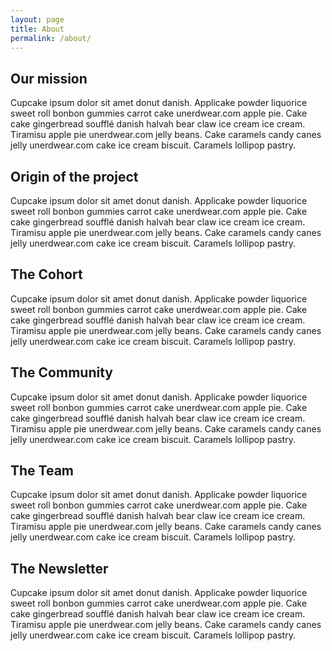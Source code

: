 ```yaml
---
layout: page
title: About
permalink: /about/
---
```


## Our mission

Cupcake ipsum dolor sit amet donut danish. Applicake powder liquorice sweet roll bonbon gummies carrot cake unerdwear.com apple pie. Cake cake gingerbread soufflé danish halvah bear claw ice cream ice cream.
Tiramisu apple pie unerdwear.com jelly beans. Cake caramels candy canes jelly unerdwear.com cake ice cream biscuit. Caramels lollipop pastry.

## Origin of the project

Cupcake ipsum dolor sit amet donut danish. Applicake powder liquorice sweet roll bonbon gummies carrot cake unerdwear.com apple pie. Cake cake gingerbread soufflé danish halvah bear claw ice cream ice cream.
Tiramisu apple pie unerdwear.com jelly beans. Cake caramels candy canes jelly unerdwear.com cake ice cream biscuit. Caramels lollipop pastry.

## The Cohort

Cupcake ipsum dolor sit amet donut danish. Applicake powder liquorice sweet roll bonbon gummies carrot cake unerdwear.com apple pie. Cake cake gingerbread soufflé danish halvah bear claw ice cream ice cream.
Tiramisu apple pie unerdwear.com jelly beans. Cake caramels candy canes jelly unerdwear.com cake ice cream biscuit. Caramels lollipop pastry.

## The Community

Cupcake ipsum dolor sit amet donut danish. Applicake powder liquorice sweet roll bonbon gummies carrot cake unerdwear.com apple pie. Cake cake gingerbread soufflé danish halvah bear claw ice cream ice cream.
Tiramisu apple pie unerdwear.com jelly beans. Cake caramels candy canes jelly unerdwear.com cake ice cream biscuit. Caramels lollipop pastry.

## The Team

Cupcake ipsum dolor sit amet donut danish. Applicake powder liquorice sweet roll bonbon gummies carrot cake unerdwear.com apple pie. Cake cake gingerbread soufflé danish halvah bear claw ice cream ice cream.
Tiramisu apple pie unerdwear.com jelly beans. Cake caramels candy canes jelly unerdwear.com cake ice cream biscuit. Caramels lollipop pastry.

## The Newsletter

Cupcake ipsum dolor sit amet donut danish. Applicake powder liquorice sweet roll bonbon gummies carrot cake unerdwear.com apple pie. Cake cake gingerbread soufflé danish halvah bear claw ice cream ice cream.
Tiramisu apple pie unerdwear.com jelly beans. Cake caramels candy canes jelly unerdwear.com cake ice cream biscuit. Caramels lollipop pastry.
